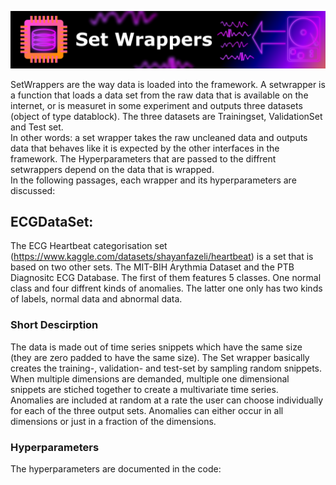 
![](../.mdpictures/Banners/SetWrappersBanner.png)

SetWrappers are the way data is loaded into the framework. A setwrapper is a function that loads a data set from the raw data that is available on the internet, or is measuret in some experiment and outputs three datasets (object of type datablock). The three datasets are Trainingset, ValidationSet and Test set.<br>
In other words: a set wrapper takes the raw uncleaned data and outputs data that behaves like it is expected by the other interfaces in the framework. The Hyperparameters that are passed to the diffrent setwrappers depend on the data that is wrapped. <br>
In the following passages, each wrapper and its hyperparameters are discussed:

## ECGDataSet:



The ECG Heartbeat categorisation set (https://www.kaggle.com/datasets/shayanfazeli/heartbeat) is a set that is based on two other sets. The MIT-BIH Arythmia Dataset and the PTB Diagnositc ECG Database. The first of them features 5 classes. One normal class and four diffrent kinds of anomalies. The latter one only has two kinds of labels, normal data and abnormal data.<br>

### Short Descirption
The data is made out of time series snippets which have the same size (they are zero padded to have the same size). The Set wrapper basically creates the training-, validation- and test-set by sampling random snippets. <br>
When multiple dimensions are demanded, multiple one dimensional snippets are stiched together to create a multivariate time series. <br>
Anomalies are included at random at a rate the user can choose individually for each of the three output sets. Anomalies can either occur in all dimensions or just in a fraction of the dimensions.

### Hyperparameters 

The hyperparameters are documented in the code:


<pre><co
    defaultHyperParameters = {
            "ArrythmiaNormals":[0],#Classes from arrythmia that are used as normals, none, if left emty
            "ArrythmiaAnomalys":[1,2,3,4],#classes from arrythmia that are used as anomalies, none if left empty
            "PTBNormals":[],#Classes from PTB that are concidered as normal, none if left empty
            "PTBAnomalys":[],#Classes from the PTB that are used as anomalies, none if left empty
            "AnomalyPercentageTrain":0,#Percentage of anomalies in training set
            "AnomalyPercentageValidation":10, #percentage of anomalies in validation set
            "AnomalyPercentageTest":10,# percentage of anomalies in test set
            "SameClassForAllDimensions":False,#when true: All dimensions are of the same class, else, they are random
            "AllDimensionsAnomal":False,#If this is true and the value is an anomaly, all the dimensions are an anomaly
            "nAnomalDimensions":1,#if it is an anomaly: How many dimensions are anomal
            "UseArythmiaSplit":True,#For the used arythmia data: Use the split for training and test like in the original csv files:
            "PercentTrainingSet":70,# The percentage of samples that is split off for the training.
            "PercentValidationSet":20, # The percentage of samples that is split off for the validation.
            "PercentTestSet":10, # The percentage of samples that is split off for th testing.
            "TrainingSetSize":400,
            "ValidationSetSize":100,
            "TestSetSize":30,
        }
de>
</pre></code>
